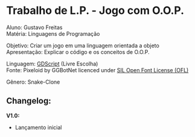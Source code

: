 <h1>Trabalho de L.P. - Jogo com O.O.P.</h1>

Aluno: Gustavo Freitas  
Matéria: Linguagens de Programação

Objetivo: Criar um jogo em uma linguagem orientada a objeto  
Apresentação: Explicar o código e os conceitos de O.O.P.

Linguagem: [GDScript](https://godotengine.org/) (Livre Escolha)  
Fonte: Pixeloid by GGBotNet licenced under [SIL Open Font License (OFL)](https://scripts.sil.org/cms/scripts/page.php?site_id=nrsi&id=OFL)

Gênero: Snake-Clone

<h2>Changelog:</h2>
<b>V1.0:</b>

- Lançamento inicial
